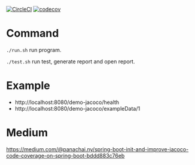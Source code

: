 [![CircleCI](https://circleci.com/gh/panachainy/demo-code-coverage.svg?style=svg)](https://circleci.com/gh/panachainy/demo-code-coverage)
[![codecov](https://codecov.io/gh/panachainy/demo-code-coverage/branch/master/graph/badge.svg)](https://codecov.io/gh/panachainy/demo-code-coverage)

# Command
`./run.sh` run program.

`./test.sh` run test, generate report and open report.

# Example
- http://localhost:8080/demo-jacoco/health
- http://localhost:8080/demo-jacoco/exampleData/1

# Medium

https://medium.com/@panachai.ny/spring-boot-init-and-improve-jacoco-code-coverage-on-spring-boot-bddd883c76eb
